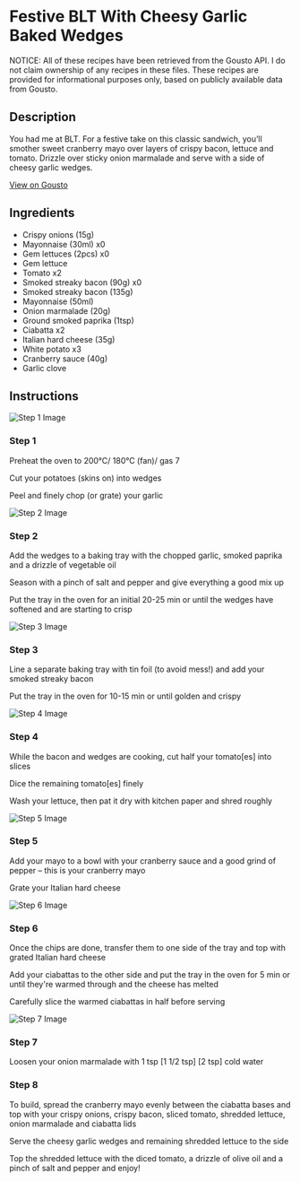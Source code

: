 # Festive BLT With Cheesy Garlic Baked Wedges

NOTICE: All of these recipes have been retrieved from the Gousto API. I do not claim ownership of any recipes in these files. These recipes are provided for informational purposes only, based on publicly available data from Gousto.

## Description

You had me at BLT. For a festive take on this classic sandwich, you’ll smother sweet cranberry mayo over layers of crispy bacon, lettuce and tomato. Drizzle over sticky onion marmalade and serve with a side of cheesy garlic wedges. 

[View on Gousto](https://www.gousto.co.uk/recipes/cookbook/festive-blt-with-cheesy-garlic-baked-wedges)

## Ingredients

- Crispy onions (15g)
- Mayonnaise (30ml) x0
- Gem lettuces (2pcs) x0
- Gem lettuce
- Tomato x2
- Smoked streaky bacon (90g) x0
- Smoked streaky bacon (135g)
- Mayonnaise (50ml)
- Onion marmalade (20g)
- Ground smoked paprika (1tsp)
- Ciabatta x2
- Italian hard cheese (35g)
- White potato x3
- Cranberry sauce (40g)
- Garlic clove

## Instructions

![Step 1 Image](https://production-media.gousto.co.uk/cms/recipe-step-image/Step-1-1667398332623-x200.jpg)

### Step 1

Preheat the oven to 200°C/ 180°C (fan)/ gas 7

Cut your potatoes (skins on) into wedges

Peel and finely chop (or grate) your garlic

![Step 2 Image](https://production-media.gousto.co.uk/cms/recipe-step-image/Step-2-1667398338971-x200.jpg)

### Step 2

Add the wedges to a baking tray with the chopped garlic, smoked paprika and a drizzle of vegetable oil

Season with a pinch of salt and pepper and give everything a good mix up

Put the tray in the oven for an initial 20-25 min or until the wedges have softened and are starting to crisp

![Step 3 Image](https://production-media.gousto.co.uk/cms/recipe-step-image/Step-3-1667398347536-x200.jpg)

### Step 3

Line a separate baking tray with tin foil (to avoid mess!) and add your smoked streaky bacon

Put the tray in the oven for 10-15 min or until golden and crispy

![Step 4 Image](https://production-media.gousto.co.uk/cms/recipe-step-image/Step-4-1667398353943-x200.jpg)

### Step 4

While the bacon and wedges are cooking, cut half your<span class="text-danger"> </span>tomato[es] into slices

Dice the remaining tomato[es] finely

Wash your lettuce, then pat it dry with kitchen paper and shred roughly

![Step 5 Image](https://production-media.gousto.co.uk/cms/recipe-step-image/Step-5-1667398361009-x200.jpg)

### Step 5

Add your mayo to a bowl with your cranberry sauce and a good grind of pepper – this is your cranberry mayo

Grate your Italian hard cheese

![Step 6 Image](https://production-media.gousto.co.uk/cms/recipe-step-image/Step-6-1667398367706-x200.jpg)

### Step 6

Once the chips are done, transfer them to one side of the tray and top with grated Italian hard cheese

Add your ciabattas to the other side and put the tray in the oven for 5 min or until they're warmed through and the cheese has melted

Carefully slice the warmed ciabattas in half before serving

![Step 7 Image](https://production-media.gousto.co.uk/cms/recipe-step-image/Step-7-1667398375087-x200.jpg)

### Step 7

Loosen your onion marmalade with 1 tsp<span class="text-danger"> <span class="text-purple">[1 1/2 tsp]</span> [2 tsp] </span>cold water

### Step 8

To build, spread the cranberry mayo evenly between the ciabatta bases and top with your crispy onions, crispy bacon, sliced tomato, shredded lettuce, onion marmalade and ciabatta lids

Serve the cheesy garlic wedges and remaining shredded lettuce to the side

Top the shredded lettuce with the diced tomato, a drizzle of olive oil and a pinch of salt and pepper and enjoy!


